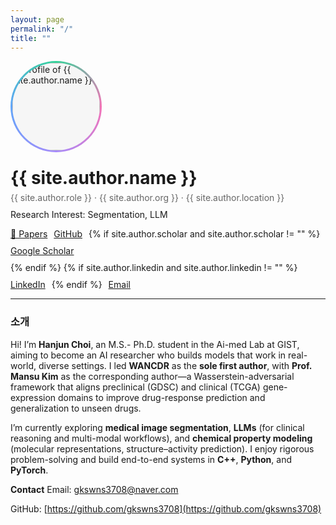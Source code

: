 ```yaml
---
layout: page
permalink: "/"
title: ""
---
```


<div style="display:flex; gap:24px; align-items:center; flex-wrap:wrap;">
  <style>
    .avatar-wrap{position:relative; width:140px; height:140px; border-radius:50%; padding:3px;
      background: conic-gradient(from 180deg, #a78bfa, #60a5fa, #34d399, #f472b6, #a78bfa);}
    .avatar-wrap img{width:100%; height:100%; border-radius:50%; object-fit:cover; display:block; background:#f6f6f6;}
    .avatar-wrap:hover{transform:translateY(-2px); box-shadow:0 8px 24px rgba(0,0,0,.12); transition:.25s;}
  </style>

  <div class="avatar-wrap" title="{{ site.author.name }}">
    <img src="{{ site.author.avatar | relative_url }}" alt="profile of {{ site.author.name }}">
  </div>
  <div>
    <h1 style="margin:0 0 6px 0;">{{ site.author.name }}</h1>
    <p style="margin:0 0 10px 0; color:#666;">
      {{ site.author.role }} · {{ site.author.org }} · {{ site.author.location }}
    </p>
    <p style="margin:0 0 14px 0;">
      Research Interest: Segmentation, LLM
    </p>
    <div style="display:flex; gap:10px; flex-wrap:wrap;">
      <a class="btn" href="/papers/">📄 Papers</a>
      <a class="btn" href="https://github.com/{{ site.author.github }}" target="_blank">GitHub</a>
      {% if site.author.scholar and site.author.scholar != "" %}
        <a class="btn" href="https://scholar.google.com/citations?user={{ site.author.scholar }}" target="_blank">Google Scholar</a>
      {% endif %}
      {% if site.author.linkedin and site.author.linkedin != "" %}
        <a class="btn" href="{{ site.author.linkedin }}" target="_blank">LinkedIn</a>
      {% endif %}
      <a class="btn" href="mailto:{{ site.author.email }}">Email</a>
    </div>
  </div>
</div>

<hr>

### 소개
Hi! I’m **Hanjun Choi**, an M.S.- Ph.D. student in the Ai-med Lab at GIST, aiming to become an AI researcher who builds models that work in real-world, diverse settings. I led **WANCDR** as the **sole first author**, with **Prof. Mansu Kim** as the corresponding author—a Wasserstein-adversarial framework that aligns preclinical (GDSC) and clinical (TCGA) gene-expression domains to improve drug-response prediction and generalization to unseen drugs. &#x20;

I’m currently exploring **medical image segmentation**, **LLMs** (for clinical reasoning and multi-modal workflows), and **chemical property modeling** (molecular representations, structure–activity prediction). I enjoy rigorous problem-solving and build end-to-end systems in **C++**, **Python**, and **PyTorch**.

**Contact**
Email: [gkswns3708@naver.com](mailto:gkswns3708@naver.com)

GitHub: [https://github.com/gkswns3708](https://github.com/gkswns3708)


